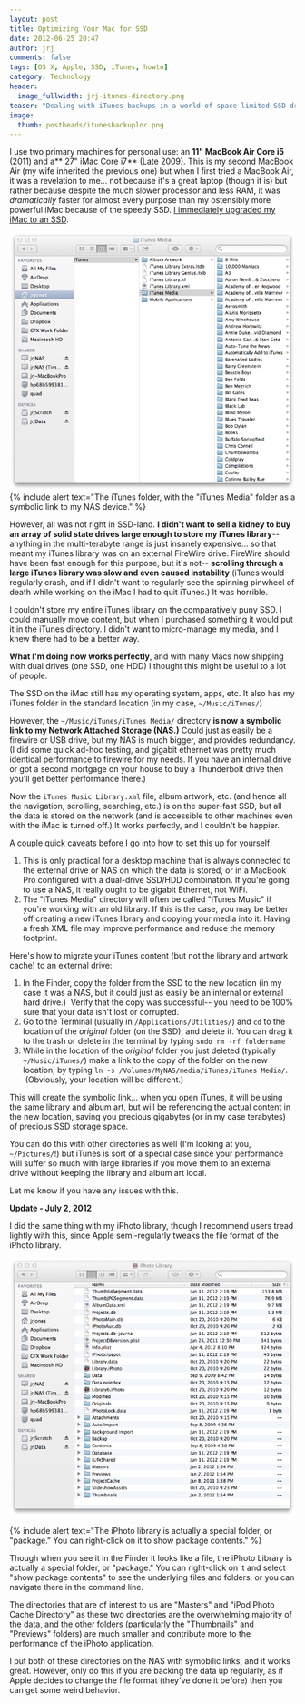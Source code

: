 ```yaml
---
layout: post
title: Optimizing Your Mac for SSD
date: 2012-06-25 20:47
author: jrj
comments: false
tags: [OS X, Apple, SSD, iTunes, howto]
category: Technology
header:
  image_fullwidth: jrj-itunes-directory.png
teaser: "Dealing with iTunes backups in a world of space-limited SSD drives..."
image: 
  thumb: postheads/itunesbackuploc.png
---
```

I use two primary machines for personal use: an **11" MacBook Air Core i5** (2011) and a** 27" iMac Core i7** (Late 2009). This is my second MacBook Air (my wife inherited the previous one) but when I first tried a MacBook Air, it was a revelation to me... not because it's a great laptop (though it is) but rather because despite the much slower processor and less RAM, it was *dramatically* faster for almost every purpose than my ostensibly more powerful iMac because of the speedy SSD. [I immediately upgraded my iMac to an SSD][1].

![iTunes folder screenshot](/images/postsupport/iTunesMedia.png)
{% include alert text="The iTunes folder, with the &quot;iTunes Media&quot; folder as a symbolic link to my NAS device." %}

However, all was not right in SSD-land. **I didn't want to sell a kidney to buy an array of solid state drives large enough to store my iTunes library**-- anything in the multi-terabyte range is just insanely expensive... so that meant my iTunes library was on an external FireWire drive. FireWire should have been fast enough for this purpose, but it's not-- **scrolling through a large iTunes library was slow and even caused instability** (iTunes would regularly crash, and if I didn't want to regularly see the spinning pinwheel of death while working on the iMac I had to quit iTunes.) It was horrible.

I couldn't store my entire iTunes library on the comparatively puny SSD. I could manually move content, but when I purchased something it would put it in the iTunes directory. I didn't want to micro-manage my media, and I knew there had to be a better way.

**What I'm doing now works perfectly**, and with many Macs now shipping with dual drives (one SSD, one HDD) I thought this might be useful to a lot of people.

The SSD on the iMac still has my operating system, apps, etc. It also has my iTunes folder in the standard location (in my case, `~/Music/iTunes/`)

However, the `~/Music/iTunes/iTunes Media/` directory **is now a symbolic link to my Network Attached Storage (NAS.)** Could just as easily be a firewire or USB drive, but my NAS is much bigger, and provides redundancy. (I did some quick ad-hoc testing, and gigabit ethernet was pretty much identical performance to firewire for my needs. If you have an internal drive or got a second mortgage on your house to buy a Thunderbolt drive then you'll get better performance there.)

Now the `iTunes Music Library.xml` file, album artwork, etc. (and hence all the navigation, scrolling, searching, etc.) is on the super-fast SSD, but all the data is stored on the network (and is accessible to other machines even with the iMac is turned off.) It works perfectly, and I couldn't be happier.

A couple quick caveats before I go into how to set this up for yourself:

  1. This is only practical for a desktop machine that is always connected to the external drive or NAS on which the data is stored, or in a MacBook Pro configured with a dual-drive SSD/HDD combination. If you're going to use a NAS, it really ought to be gigabit Ethernet, not WiFi.
  2. The "iTunes Media" directory will often be called "iTunes Music" if you're working with an old library. If this is the case, you may be better off creating a new iTunes library and copying your media into it. Having a fresh XML file may improve performance and reduce the memory footprint.

Here's how to migrate your iTunes content (but not the library and artwork cache) to an external drive:

  1. In the Finder, copy the folder from the SSD to the new location (in my case it was a NAS, but it could just as easily be an internal or external hard drive.)  Verify that the copy was successful-- you need to be 100% sure that your data isn't lost or corrupted.
  2. Go to the Terminal (usually in `/Applications/Utilities/`) and `cd` to the location of the *original* folder (on the SSD), and delete it. You can drag it to the trash or delete in the terminal by typing `sudo rm -rf foldername`
  3. While in the location of the *original* folder you just deleted (typically `~/Music/iTunes/`) make a link to the copy of the folder on the new location, by typing `ln -s /Volumes/MyNAS/media/iTunes/iTunes Media/`.  (Obviously, your location will be different.)

This will create the symbolic link... when you open iTunes, it will be using the same library and album art, but will be referencing the actual content in the new location, saving you precious gigabytes (or in my case terabytes) of precious SSD storage space.

You can do this with other directories as well (I'm looking at you, `~/Pictures/`!) but iTunes is sort of a special case since your performance will suffer so much with large libraries if you move them to an external drive without keeping the library and album art local.

Let me know if you have any issues with this.

**Update - July 2, 2012**

I did the same thing with my iPhoto library, though I recommend users tread lightly with this, since Apple semi-regularly tweaks the file format of the iPhoto library.

![iPhoto Library package in Finder](/images/postsupport/iPhotoLibrary.png)

{% include alert text="The iPhoto library is actually a special folder, or &quot;package.&quot; You can right-click on it to show package contents." %}

Though when you see it in the Finder it looks like a file, the iPhoto Library is actually a special folder, or "package." You can right-click on it and select "show package contents" to see the underlying files and folders, or you can navigate there in the command line.

The directories that are of interest to us are "Masters" and "iPod Photo Cache Directory" as these two directories are the overwhelming majority of the data, and the other folders (particularly the "Thumbnails" and "Previews" folders) are much smaller and contribute more to the performance of the iPhoto application.

I put both of these directories on the NAS with symobilic links, and it works great. However, only do this if you are backing the data up regularly, as if Apple decides to change the file format (they've done it before) then you can get some weird behavior.

[1]: http://blog.jrj.org/2011/02/26/solid-state-drives-cannot-be-securely-erased-who-cares/